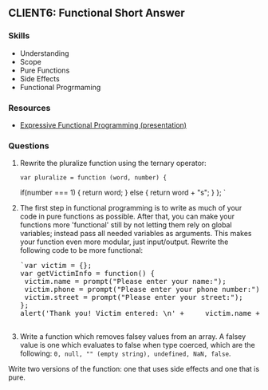 ## CLIENT6: Functional Short Answer

### Skills

*   Understanding<li>Scope
*   Pure Functions
*   Side Effects
*   Functional Progrmaming

### Resources

*   [Expressive Functional Programming (presentation)](slid.es/rainelourie/expressive-functional-javascript/fullscreen)

### Questions

1.  Rewrite the pluralize function using the ternary operator:

        var pluralize = function (word, number) {
     if(number === 1) {
      return word;
     }
     else {
      return word + "s";
     }
    };
    `</pre>
2.  The first step in functional programming is to write as much
    of your code in pure functions as possible. After that, you can    make your functions more 'functional' still by not letting them    rely on global variables; instead pass all needed variables as    arguments. This makes your function even more modular, just input/output.
    Rewrite the following code to be more functional:
    <pre>`var victim = {};
    var getVictimInfo = function() {
     victim.name = prompt("Please enter your name:");
     victim.phone = prompt("Please enter your phone number:");
     victim.street = prompt("Please enter your street:");
    };
    alert('Thank you! Victim entered: \n' +     victim.name + ", " +     victim.phone + ", " +     victim.street);

3.  Write a function which removes falsey values from an array. A falsey
value is one which evaluates to false when type coerced, which are the
following: `0, null, "" (empty string), undefined, NaN, false`.

Write two versions of the function: one that uses side effects and one
that is pure.